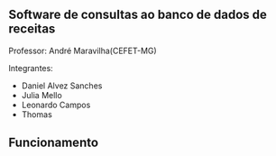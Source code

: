 <h2>Software de consultas ao banco de dados de receitas</h2>

Professor: André Maravilha(CEFET-MG)

Integrantes:
 - Daniel Alvez Sanches
 - Julia Mello
 - Leonardo Campos
 - Thomas

<h2>Funcionamento</h2>

